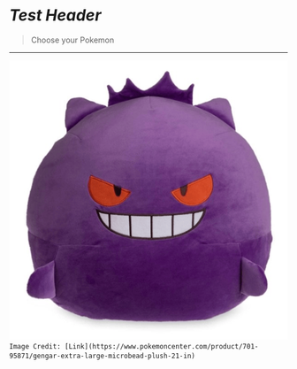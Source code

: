 # ***Test Header*** 
> Choose your Pokemon
---
![Image](https://github.com/Rahut3/cse15l-lab-reports/blob/main/gengar-plush.png?raw=true)
`Image Credit: [Link](https://www.pokemoncenter.com/product/701-95871/gengar-extra-large-microbead-plush-21-in)`
